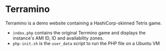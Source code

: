 # Terramino

Terramino is a demo website containing a HashiCorp-skinned Tetris game.

- `index.php` contains the original Terrmino game and displays the instance's AMI ID, ID and availability zones.
- `php-init.sh` is the `user_data` script to run the PHP file on a Ubuntu VM
